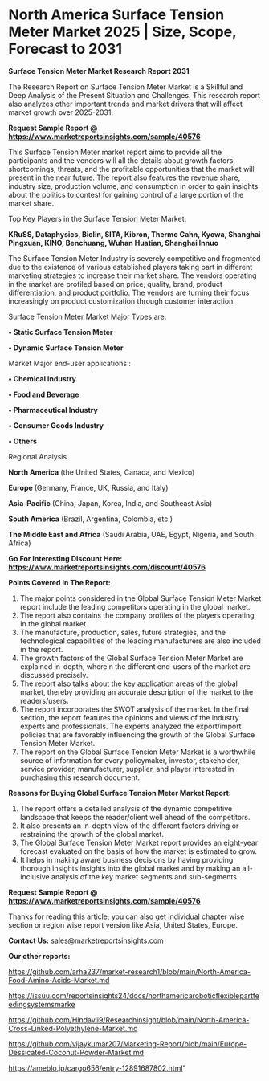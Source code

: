 # North America Surface Tension Meter Market 2025 | Size, Scope, Forecast to 2031

<strong>Surface Tension Meter Market Research Report 2031</strong>

The Research Report on Surface Tension Meter Market is a Skillful and Deep Analysis of the Present Situation and Challenges. This research report also analyzes other important trends and market drivers that will affect market growth over 2025-2031.

<strong>Request Sample Report @ <a href=https://www.marketreportsinsights.com/sample/40576>https://www.marketreportsinsights.com/sample/40576</a></strong>

This Surface Tension Meter market report aims to provide all the participants and the vendors will all the details about growth factors, shortcomings, threats, and the profitable opportunities that the market will present in the near future. The report also features the revenue share, industry size, production volume, and consumption in order to gain insights about the politics to contest for gaining control of a large portion of the market share.

Top Key Players in the Surface Tension Meter Market:

<strong>KRuSS, Dataphysics, Biolin, SITA, Kibron, Thermo Cahn, Kyowa, Shanghai Pingxuan, KINO, Benchuang, Wuhan Huatian, Shanghai Innuo</strong>

The Surface Tension Meter Industry is severely competitive and fragmented due to the existence of various established players taking part in different marketing strategies to increase their market share. The vendors operating in the market are profiled based on price, quality, brand, product differentiation, and product portfolio. The vendors are turning their focus increasingly on product customization through customer interaction.

Surface Tension Meter Market Major Types are:

<strong>•  Static Surface Tension Meter

•  Dynamic Surface Tension Meter</strong>

Market Major end-user applications :

<strong>•  Chemical Industry

•  Food and Beverage

•  Pharmaceutical Industry

•  Consumer Goods Industry

•  Others</strong>

Regional Analysis

</u><strong><b>North America</b></strong> (the United States, Canada, and Mexico)

<strong><b>Europe </b></strong>(Germany, France, UK, Russia, and Italy)

<strong><b>Asia-Pacific</b></strong> (China, Japan, Korea, India, and Southeast Asia)

<strong><b>South America</b></strong> (Brazil, Argentina, Colombia, etc.)

<strong><b>The Middle East and Africa</b></strong> (Saudi Arabia, UAE, Egypt, Nigeria, and South Africa)

<strong>Go For Interesting Discount Here: <a href=https://www.marketreportsinsights.com/discount/40576>https://www.marketreportsinsights.com/discount/40576</a></strong>

<strong>Points Covered in The Report:</strong>
<ol>
  <li>The major points considered in the Global Surface Tension Meter Market report include the leading competitors operating in the global market.</li>
  <li>The report also contains the company profiles of the players operating in the global market.</li>
  <li>The manufacture, production, sales, future strategies, and the technological capabilities of the leading manufacturers are also included in the report.</li>
  <li>The growth factors of the Global Surface Tension Meter Market are explained in-depth, wherein the different end-users of the market are discussed precisely.</li>
  <li>The report also talks about the key application areas of the global market, thereby providing an accurate description of the market to the readers/users.</li>
  <li>The report incorporates the SWOT analysis of the market. In the final section, the report features the opinions and views of the industry experts and professionals. The experts analyzed the export/import policies that are favorably influencing the growth of the Global Surface Tension Meter Market.</li>
  <li>The report on the Global Surface Tension Meter Market is a worthwhile source of information for every policymaker, investor, stakeholder, service provider, manufacturer, supplier, and player interested in purchasing this research document.</li>
</ol>
<strong>Reasons for Buying Global Surface Tension Meter Market Report:</strong>

<ol>
  <li>The report offers a detailed analysis of the dynamic competitive landscape that keeps the reader/client well ahead of the competitors.</li>
  <li>It also presents an in-depth view of the different factors driving or restraining the growth of the global market.</li>
  <li>The Global Surface Tension Meter Market report provides an eight-year forecast evaluated on the basis of how the market is estimated to grow.</li>
  <li>It helps in making aware business decisions by having providing thorough insights insights into the global market and by making an all-inclusive analysis of the key market segments and sub-segments.</li>
</ol>
<strong>Request Sample Report @ <a href=https://www.marketreportsinsights.com/sample/40576>https://www.marketreportsinsights.com/sample/40576</a></strong>


Thanks for reading this article; you can also get individual chapter wise section or region wise report version like Asia, United States, Europe.

<strong>Contact Us:</strong>
sales@marketreportsinsights.com

<strong>Our other reports:</strong>

<a href=https://github.com/arha237/market-research1/blob/main/North-America-Food-Amino-Acids-Market.md>https://github.com/arha237/market-research1/blob/main/North-America-Food-Amino-Acids-Market.md</a>

<a href=https://issuu.com/reportsinsights24/docs/northamericaroboticflexiblepartfeedingsystemsmarke>https://issuu.com/reportsinsights24/docs/northamericaroboticflexiblepartfeedingsystemsmarke</a>

<a href=https://github.com/Hindavii9/Researchinsight/blob/main/North-America-Cross-Linked-Polyethylene-Market.md>https://github.com/Hindavii9/Researchinsight/blob/main/North-America-Cross-Linked-Polyethylene-Market.md</a>

<a href=https://github.com/vijaykumar207/Marketing-Report/blob/main/Europe-Dessicated-Coconut-Powder-Market.md>https://github.com/vijaykumar207/Marketing-Report/blob/main/Europe-Dessicated-Coconut-Powder-Market.md</a>

<a href=https://ameblo.jp/cargo656/entry-12891687802.html>https://ameblo.jp/cargo656/entry-12891687802.html</a>"
